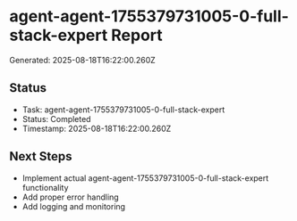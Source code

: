 # agent-agent-1755379731005-0-full-stack-expert Report

Generated: 2025-08-18T16:22:00.260Z

## Status
- Task: agent-agent-1755379731005-0-full-stack-expert
- Status: Completed
- Timestamp: 2025-08-18T16:22:00.260Z

## Next Steps
- Implement actual agent-agent-1755379731005-0-full-stack-expert functionality
- Add proper error handling
- Add logging and monitoring
